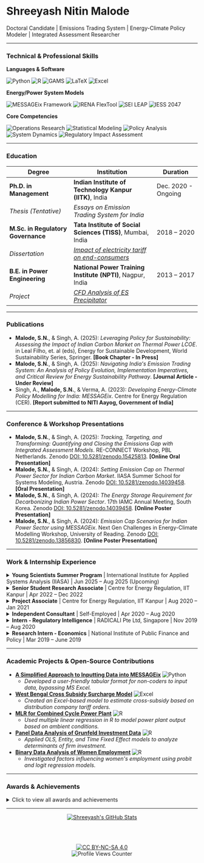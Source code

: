 # **Shreeyash Nitin Malode**

Doctoral Candidate | Emissions Trading System | Energy-Climate Policy Modeler | Integrated Assessment Researcher

---

### Technical & Professional Skills

**Languages & Software**
<p>
  <img src="https://img.shields.io/badge/Python-3776AB?style=for-the-badge&logo=python&logoColor=white" alt="Python"/>
  <img src="https://img.shields.io/badge/R-276DC3?style=for-the-badge&logo=r&logoColor=white" alt="R"/>
  <img src="https://img.shields.io/badge/GAMS-EF7C00?style=for-the-badge&logo=gams&logoColor=white" alt="GAMS"/>
  <img src="https://img.shields.io/badge/LaTeX-008080?style=for-the-badge&logo=latex&logoColor=white" alt="LaTeX"/>
  <img src="https://img.shields.io/badge/Microsoft_Excel-217346?style=for-the-badge&logo=microsoft-excel&logoColor=white" alt="Excel"/>
</p>

**Energy/Power System Models**
<p>
  <img src="https://img.shields.io/badge/MESSAGEix-00AEEF?style=for-the-badge" alt="MESSAGEix Framework"/>
  <img src="https://img.shields.io/badge/IRENA_FlexTool-0068AD?style=for-the-badge" alt="IRENA FlexTool"/>
  <img src="https://img.shields.io/badge/SEI_LEAP-A4C639?style=for-the-badge" alt="SEI LEAP"/>
  <img src="https://img.shields.io/badge/IESS_2047-FF9933?style=for-the-badge" alt="IESS 2047"/>
</p>

**Core Competencies**
<p>
  <img src="https://img.shields.io/badge/Operations_Research-023020?style=for-the-badge" alt="Operations Research"/>
  <img src="https://img.shields.io/badge/Statistical_Modeling-4682B4?style=for-the-badge" alt="Statistical Modeling"/>
  <img src="https://img.shields.io/badge/Policy_Analysis-800000?style=for-the-badge" alt="Policy Analysis"/>
  <img src="https://img.shields.io/badge/System_Dynamics-556B2F?style=for-the-badge" alt="System Dynamics"/>
  <img src="https://img.shields.io/badge/Regulatory_Impact_Assessment-6A5ACD?style=for-the-badge" alt="Regulatory Impact Assessment"/>
</p>

---

### Education

| Degree                                  | Institution                                                                | Duration          |
| --------------------------------------- | -------------------------------------------------------------------------- | ----------------- |
| **Ph.D. in Management**                 | **Indian Institute of Technology Kanpur (IITK)**, India                    | Dec. 2020 - Ongoing |
| *Thesis (Tentative)*                    | *Essays on Emission Trading System for India*                              |                   |
| **M.Sc. in Regulatory Governance**      | **Tata Institute of Social Sciences (TISS)**, Mumbai, India                | 2018 – 2020       |
| *Dissertation*                          | *[Impact of electricity tariff on end-consumers](https://zenodo.org/records/14592494)* |                   |
| **B.E. in Power Engineering**           | **National Power Training Institute (NPTI)**, Nagpur, India              | 2013 – 2017       |
| *Project*                               | *[CFD Analysis of ES Precipitator](https://zenodo.org/records/13242340)*    |                   |

---

### Publications

*   **Malode, S.N.**, & Singh, A. (2025): *Leveraging Policy for Sustainability: Assessing the Impact of Indian Carbon Market on Thermal Power LCOE*. in Leal Filho, et. al (eds), Energy for Sustainable Development, World Sustainability Series, Springer. **[Book Chapter - In Press]**
*   **Malode, S.N.**, & Singh, A. (2025): *Navigating India's Emission Trading System: An Analysis of Policy Evolution, Implementation Imperatives, and Critical Review for Energy Sustainability Pathway*. **[Journal Article - Under Review]**
*   Singh, A., **Malode, S.N.**, & Verma, A. (2023): *Developing Energy-Climate Policy Modelling for India: MESSAGEix*. Centre for Energy Regulation (CER). **[Report submitted to NITI Aayog, Government of India]**

---

### Conference & Workshop Presentations

*   **Malode, S.N.**, & Singh, A. (2025): *Tracking, Targeting, and Transforming: Quantifying and Closing the Emissions Gap with Integrated Assessment Models*. RE-CONNECT Workshop, PBL Netherlands. Zenodo [DOI: 10.5281/zenodo.15425813](https://doi.org/10.5281/zenodo.15425813). **[Online Oral Presentation]**
*   **Malode, S.N.**, & Singh, A. (2024): *Setting Emission Cap on Thermal Power Sector for Indian Carbon Market*. IIASA Summer School for Systems Modeling, Austria. Zenodo [DOI: 10.5281/zenodo.14039458](https://doi.org/10.5281/zenodo.14039458). **[Oral Presentation]**
*   **Malode, S.N.**, & Singh, A. (2024): *The Energy Storage Requirement for Decarbonizing Indian Power Sector*. 17th IAMC Annual Meeting, South Korea. Zenodo [DOI: 10.5281/zenodo.14039458](https://doi.org/10.5281/zenodo.14039458). **[Online Poster Presentation]**
*   **Malode, S.N.**, & Singh, A. (2024): *Emission Cap Scenarios for Indian Power Sector using MESSAGEix*. Next Gen Challenges in Energy-Climate Modelling Workshop, University of Reading. Zenodo [DOI: 10.5281/zenodo.13856830](https://doi.org/10.5281/zenodo.13856830). **[Online Poster Presentation]**

---

### Work & Internship Experience

<details>
<summary><strong>Young Scientists Summer Program</strong> | International Institute for Applied Systems Analysis (IIASA) | Jun 2025 – Aug 2025 (Upcoming)</summary>
<br>
<ul>
    <li><b>Project:</b> <a href="https://iiasa.ac.at/2025-yssp-participants">Integration of MESSAGEix & ETS Modeling for Indian Carbon Market Policy Assessment</a>.</li>
    <li>Awarded Prof. Jyoti and Kirit Parikh Fellowship.</li>
    <li>Will serve as a 2025 YSSP Final Colloquium Proceedings Editor.</li>
</ul>
</details>

<details>
<summary><strong>Senior Student Research Associate</strong> | Centre for Energy Regulation, IIT Kanpur | Apr 2022 – Dec 2022</summary>
<br>
<ul>
    <li><b>Project:</b> <a href="https://www.niti.gov.in/verticals/energy">Developing Energy-Climate Policy Modelling for India using MESSAGEix framework</a> (IITK-NITI Aayog collaboration).</li>
    <li>Led data management and analytics across 7 core energy sectors (1860+ parameters).</li>
    <li>Developed Python scripts for modeling, post-processing, and visualization (matplotlib).</li>
    <li>Contributed to scenario analysis and final report writing incorporating India's INDC commitments.</li>
</ul>
</details>

<details>
<summary><strong>Project Associate</strong> | Centre for Energy Regulation, IIT Kanpur | Aug 2020 – Jan 2021</summary>
<br>
<ul>
    <li>Conducted regulatory policy research, contributing to CER's newsletter, <em><a href="https://cer.iitk.ac.in/newsletter">Regulatory Insights</a></em>.</li>
    <li>Assisted in the development of the <a href="https://cer.iitk.ac.in/rdb">Regulatory Data Dashboard</a>.</li>
    <li>Co-organized CER's flagship <a href="https://cer.iitk.ac.in/events">Regulatory Manthan</a> events on tariff frameworks and PPA relinquishment.</li>
</ul>
</details>

<details>
<summary><strong>Independent Consultant</strong> | Self-Employed | Apr 2020 – Aug 2020</summary>
<br>
<ul>
    <li><b>Client 1 (Waatavaran CES Foundation):</b> Led campaign strategy and policy advocacy on air pollution, biodiversity, and forest rights.</li>
    <li><b>Client 2 (Climate Risk Horizons):</b> Assessed the financial performance of coal-based thermal power plants in India.</li>
</ul>
</details>

<details>
<summary><strong>Intern - Regulatory Intelligence</strong> | RADICALI Pte Ltd, Singapore | Nov 2019 – Aug 2020</summary>
<br>
<ul>
    <li>Studied and summarized financial and data regulations across Asia-Pacific and EMEA.</li>
</ul>
</details>

<details>
<summary><strong>Research Intern - Economics</strong> | National Institute of Public Finance and Policy | Mar 2019 – June 2019</summary>
<br>
<ul>
    <li>Performed economic and data analysis using R for various projects, including firm beta estimation and CSR contribution analysis.</li>
</ul>
</details>

---

### Academic Projects & Open-Source Contributions

*   **[A Simplified Approach to Inputting Data into MESSAGEix](https://github.com/iiasa/message_ix/discussions/779#discussion-6065747)** <img src="https://img.shields.io/badge/Python-3776AB?style=flat-square&logo=python&logoColor=white" alt="Python"/>
    *   *Developed a user-friendly tabular format for non-coders to input data, bypassing MS Excel.*
*   **[West Bengal Cross Subsidy Surcharge Model](https://github.com/shreeyashn20/West-Bengal-Cross-Subsidy-Cross-Subsidy-Surcharge)** <img src="https://img.shields.io/badge/Microsoft_Excel-217346?style=flat-square&logo=microsoft-excel&logoColor=white" alt="Excel"/>
    *   *Created an Excel-based model to estimate cross-subsidy based on distribution company tariff orders.*
*   **[MLR for Combined Cycle Power Plant](https://github.com/shreeyashn20/Multiple-Linear-Regression---Combined-Cycle-Power-Plant)** <img src="https://img.shields.io/badge/R-276DC3?style=flat-square&logo=r&logoColor=white" alt="R"/>
    *   *Used multiple linear regression in R to model power plant output based on ambient conditions.*
*   **[Panel Data Analysis of Grunfeld Investment Data](https://github.com/shreeyashn20/PANEL-DATA-ANALYSIS-Grunfeld-Investment-Data)** <img src="https://img.shields.io/badge/R-276DC3?style=flat-square&logo=r&logoColor=white" alt="R"/>
    *   *Applied OLS, Entity, and Time Fixed Effect models to analyze determinants of firm investment.*
*   **[Binary Data Analysis of Women Employment](https://github.com/shreeyashn20/Probit-Logit-Model)** <img src="https://img.shields.io/badge/R-276DC3?style=flat-square&logo=r&logoColor=white" alt="R"/>
    *   *Investigated factors influencing women's employment using probit and logit regression models.*

---

### Awards & Achievements

<details>
<summary>Click to view all awards and achievements</summary>
<br>
<ul>
    <li><b>MS Research Hub EU-Funded Scholarship</b> for General Equilibrium Model Training (2025)</li>
    <li><b>RE-CONNECT Grant</b> for presentation at the 17th IAMC Annual Meeting (2024)</li>
    <li><b>Full Fee Waiver</b> for 2024 IIASA Summer School for System Modeling</li>
    <li><b>Institute Assistantship</b> for Ph.D. in Management, IIT Kanpur</li>
    <li><b>All India Rank 100</b> in GATE (Sociology Stream, 2021)</li>
    <li><b><a href="https://tiss.edu/uploads/files/Annual-Report-2019-2020.pdf">Institute Silver Medal</a></b>, TISS Mumbai (M.Sc Regulatory Governance)</li>
    <li><b>Institute Rank 1</b> in B.E. Power Engineering Final Year, NPTI Nagpur</li>
    <li><b>INSPIRE Scholarship</b> by Department of Science and Technology, Govt. of India (2013)</li>
    <li><b>Merit-based Scholarship</b> by Maharashtra State Electricity Distribution Co. Ltd.</li>
</ul>
</details>

---

<div align="center">

<a href="https://github.com/shreeyashn20">
  <img src="https://github-readme-stats.vercel.app/api?username=shreeyashn20&show_icons=true&theme=tokyonight&hide_border=true&count_private=true" alt="Shreeyash's GitHub Stats" />
</a>

<br><br>

<a href="https://creativecommons.org/licenses/by-nc-sa/4.0/">
  <img src="https://img.shields.io/badge/License-CC%20BY--NC--SA%204.0-lightgrey.svg?style=for-the-badge" alt="CC BY-NC-SA 4.0" />
</a>
<br>
<img src="https://komarev.com/ghpvc/?username=shreeyashn20&label=Profile%20Views&color=blue&style=for-the-badge" alt="Profile Views Counter" />

</div>
